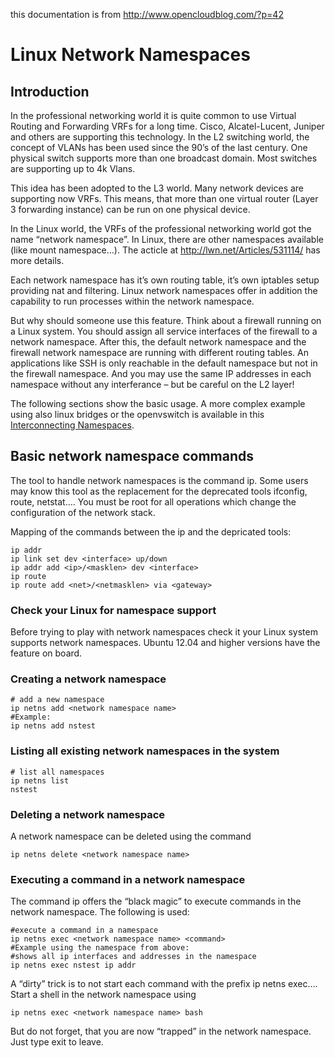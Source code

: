 this documentation is from http://www.opencloudblog.com/?p=42
# Linux Network Namespaces

## Introduction

  In the professional networking world it is quite common to use Virtual Routing and Forwarding VRFs for a long time. Cisco, Alcatel-Lucent, Juniper and others are supporting this technology. In the L2 switching world, the concept of VLANs has been used since the 90’s of the last century. One physical switch supports more than one broadcast domain. Most switches are supporting up to 4k Vlans.

  This idea has been adopted to the L3 world. Many network devices are supporting now VRFs. This means, that more than one virtual router (Layer 3 forwarding instance) can be run on one physical device.

  In the Linux world, the VRFs of the professional networking world got the name “network namespace”. In Linux, there are other namespaces available (like mount namespace…). The acticle at http://lwn.net/Articles/531114/  has more details.

  Each network namespace has it’s own routing table, it’s own iptables setup providing nat and filtering. Linux network namespaces offer in addition the capability to run processes within the network namespace.

  But why should someone use this feature. Think about a firewall running on a Linux system. You should assign all service interfaces of the firewall to a network namespace. After this, the default network namespace and the firewall network namespace are running with different routing tables. An applications like SSH is only reachable in the default namespace but not in the firewall namespace. And you may use the same IP addresses in each namespace without any interferance – but be careful on the L2 layer!

  The following sections show the basic usage. A more complex example using also linux bridges or the openvswitch is available in this [Interconnecting Namespaces](#jintername).
  
## Basic network namespace commands

  The tool to handle network namespaces is the command ip. Some users may know this tool as the replacement for the deprecated tools ifconfig, route, netstat…. You must be root for all operations which change the configuration of the network stack.

  Mapping of the commands between the ip and the depricated tools:
  ```
  ip addr
  ip link set dev <interface> up/down
  ip addr add <ip>/<masklen> dev <interface>
  ip route
  ip route add <net>/<netmasklen> via <gateway>
  ```
  
  ### Check your Linux for namespace support
  
  Before trying to play with network namespaces check it your Linux system supports network namespaces. Ubuntu 12.04 and higher versions have the feature on board.

  ### Creating a network namespace
  ```
  # add a new namespace
  ip netns add <network namespace name>
  #Example:
  ip netns add nstest
  ```
  
  ### Listing all existing network namespaces in the system
  ```
  # list all namespaces
  ip netns list
  nstest
  ```
  
  ### Deleting a network namespace
  
  A network namespace can be deleted using the command
  ```
  ip netns delete <network namespace name>
  ```
  
  ### Executing a command in a network namespace
  
  The command ip offers the “black magic” to execute commands in the network namespace. The following is used:
  ```
  #execute a command in a namespace
  ip netns exec <network namespace name> <command>
  #Example using the namespace from above:
  #shows all ip interfaces and addresses in the namespace
  ip netns exec nstest ip addr
  ```
  A “dirty” trick is to not start each command with the prefix ip netns exec…. Start a shell in the network namespace using
  ```
  ip netns exec <network namespace name> bash
  ```
  But do not forget, that you are now “trapped” in the network namespace. Just type exit to leave.
  
  
